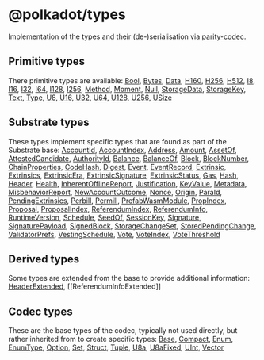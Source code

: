 
@polkadot/types
===============

Implementation of the types and their (de-)serialisation via [parity-codec](https://github.com/paritytech/parity-codec).

Primitive types
---------------

There primitive types are available: [Bool](classes/_primitive_bool_.bool.md), [Bytes](classes/_primitive_bytes_.bytes.md), [Data](classes/_primitive_data_.data.md), [H160](classes/_primitive_h160_.h160.md), [H256](classes/_primitive_h256_.h256.md), [H512](classes/_primitive_h512_.h512.md), [I8](classes/_primitive_i8_.i8.md), [I16](classes/_primitive_i16_.i16.md), [I32](classes/_primitive_i32_.i32.md), [I64](classes/_primitive_i64_.i64.md), [I128](classes/_primitive_i128_.i128.md), [I256](classes/_primitive_i256_.i256.md), [Method](classes/_primitive_method_.method.md), [Moment](classes/_primitive_moment_.moment.md), [Null](classes/_primitive_null_.null.md), [StorageData](classes/_primitive_storagedata_.storagedata.md), [StorageKey](classes/_primitive_storagekey_.storagekey.md), [Text](classes/_primitive_text_.text.md), [Type](classes/_codec_struct_.struct.md#type), [U8](classes/_primitive_u8_.u8.md), [U16](classes/_primitive_u16_.u16.md), [U32](classes/_primitive_u32_.u32.md), [U64](classes/_primitive_u64_.u64.md), [U128](classes/_primitive_u128_.u128.md), [U256](classes/_primitive_u256_.u256.md), [USize](classes/_primitive_usize_.usize.md)

Substrate types
---------------

These types implement specific types that are found as part of the Substrate base: [AccountId](classes/_type_accountid_.accountid.md), [AccountIndex](classes/_type_accountindex_.accountindex.md), [Address](classes/_type_address_.address.md), [Amount](classes/_type_amount_.amount.md), [AssetOf](classes/_type_assetof_.assetof.md), [AttestedCandidate](classes/_type_attestedcandidate_.attestedcandidate.md), [AuthorityId](classes/_type_authorityid_.authorityid.md), [Balance](classes/_type_balance_.balance.md), [BalanceOf](classes/_type_balance_.balanceof.md), [Block](classes/_type_block_.block.md), [BlockNumber](classes/_type_blocknumber_.blocknumber.md), [ChainProperties](classes/_type_chainproperties_.chainproperties.md), [CodeHash](classes/_type_codehash_.codehash.md), [Digest](classes/_type_digest_.digest.md), [Event](classes/_type_event_.event.md), [EventRecord](classes/_type_eventrecord_.eventrecord.md), [Extrinsic](classes/_type_extrinsic_.extrinsic.md), [Extrinsics](classes/_type_extrinsics_.extrinsics.md), [ExtrinsicEra](classes/_type_extrinsicera_.extrinsicera.md), [ExtrinsicSignature](classes/_type_extrinsicsignature_.extrinsicsignature.md), [ExtrinsicStatus](classes/_type_extrinsicstatus_.extrinsicstatus.md), [Gas](classes/_type_gas_.gas.md), [Hash](classes/_type_hash_.hash.md), [Header](classes/_type_header_.header.md), [Health](classes/_type_health_.health.md), [InherentOfflineReport](classes/_type_inherentofflinereport_.inherentofflinereport.md), [Justification](classes/_type_justification_.justification.md), [KeyValue](classes/_type_keyvalue_.keyvalue.md), [Metadata](classes/_metadata_metadata_.metadata.md), [MisbehaviorReport](classes/_type_misbehaviorreport_.misbehaviorreport.md), [NewAccountOutcome](classes/_type_newaccountoutcome_.newaccountoutcome.md), [Nonce](classes/_type_nonce_.nonce.md), [Origin](classes/_type_origin_.origin.md), [ParaId](classes/_type_paraid_.paraid.md), [PendingExtrinsics](classes/_type_pendingextrinsics_.pendingextrinsics.md), [Perbill](classes/_type_perbill_.perbill.md), [Permill](classes/_type_permill_.permill.md), [PrefabWasmModule](classes/_type_prefabwasmmodule_.prefabwasmmodule.md), [PropIndex](classes/_type_propindex_.propindex.md), [Proposal](classes/_type_proposal_.proposal.md), [ProposalIndex](classes/_type_proposalindex_.proposalindex.md), [ReferendumIndex](classes/_type_referendumindex_.referendumindex.md), [ReferendumInfo](classes/_type_referenduminfo_.referenduminfo.md), [RuntimeVersion](classes/_type_runtimeversion_.runtimeversion.md), [Schedule](classes/_type_schedule_.schedule.md), [SeedOf](classes/_type_seedof_.seedof.md), [SessionKey](classes/_type_sessionkey_.sessionkey.md), [Signature](classes/_type_signature_.signature.md), [SignaturePayload](classes/_type_signaturepayload_.signaturepayload.md), [SignedBlock](classes/_type_signedblock_.signedblock.md), [StorageChangeSet](classes/_type_storagechangeset_.storagechangeset.md), [StoredPendingChange](classes/_type_storedpendingchange_.storedpendingchange.md), [ValidatorPrefs](classes/_type_validatorprefs_.validatorprefs.md), [VestingSchedule](classes/_type_vestingschedule_.vestingschedule.md), [Vote](classes/_type_vote_.vote.md), [VoteIndex](classes/_type_voteindex_.voteindex.md), [VoteThreshold](classes/_type_votethreshold_.votethreshold.md)

Derived types
-------------

Some types are extended from the base to provide additional information: [HeaderExtended](classes/_type_header_.headerextended.md), \[\[ReferendumInfoExtended\]\]

Codec types
-----------

These are the base types of the codec, typically not used directly, but rather inherited from to create specific types: [Base](classes/_codec_base_.base.md), [Compact](classes/_codec_compact_.compact.md), [Enum](enums/_codec_createtype_.typedefinfo.md#enum), [EnumType](classes/_codec_enumtype_.enumtype.md), [Option](classes/_codec_option_.option.md), [Set](classes/_codec_set_.set.md), [Struct](classes/_codec_struct_.struct.md), [Tuple](classes/_codec_tuple_.tuple.md), [U8a](classes/_codec_u8a_.u8a.md), [U8aFixed](classes/_codec_u8afixed_.u8afixed.md), [UInt](classes/_codec_uint_.uint.md), [Vector](classes/_codec_vector_.vector.md)

